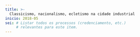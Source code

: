```yaml
---
title: >-
  Classicismo, nacionalismo, ecletismo na cidade industrial
inicio: 2018-05
sei: # Listar todos os processos (credenciamento, etc.)
     # relevantes para este item.
---
```

